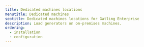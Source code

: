 ```yaml
---
title: Dedicated machines locations
menutitle: Dedicated machines
seotitle: Dedicated machines locations for Gatling Enterprise
description: Load generators on on-premises machines.
ordering:
  - installation
  - configuration
---
```

